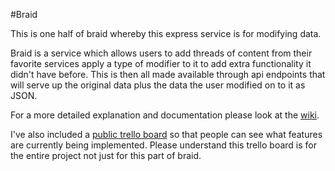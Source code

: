 #Braid

This is one half of braid whereby this express service is for modifying data.

Braid is a service which allows users to add threads of content from their favorite services apply a type of modifier to it to add extra functionality it didn't have before. This is then all made available through api endpoints that will serve up the original data plus the data the user modified on to it as JSON.

For a more detailed explanation and documentation please look at the [wiki]('http://github.com/birdyboy18/braid-management/wiki').

I've also included a [public trello board]('https://trello.com/b/fJbSQhHB/braid') so that people can see what features are currently being implemented. Please understand this trello board is for the entire project not just for this part of braid.
